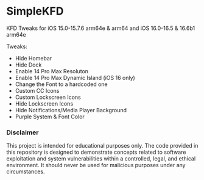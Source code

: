# SimpleKFD
KFD Tweaks for iOS 15.0-15.7.6 arm64e &amp; arm64 and iOS 16.0-16.5 &amp; 16.6b1 arm64e

Tweaks:
- Hide Homebar
- Hide Dock
- Enable 14 Pro Max Resoluton
- Enable 14 Pro Max Dynamic Island (iOS 16 only)
- Change the Font to a hardcoded one
- Custom CC Icons
- Custom Lockscreen Icons
- Hide Lockscreen Icons
- Hide Notifications/Media Player Background
- Purple System & Font Color

### Disclaimer
This project is intended for educational purposes only. The code provided in this repository is designed to demonstrate concepts related to software exploitation and system vulnerabilities within a controlled, legal, and ethical environment. It should never be used for malicious purposes under any circumstances.
